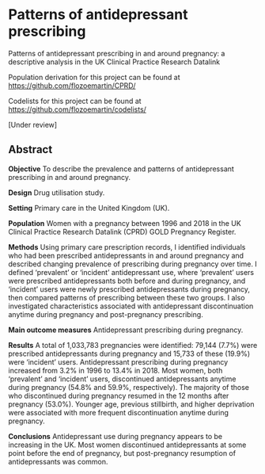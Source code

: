 # Patterns of antidepressant prescribing
Patterns of antidepressant prescribing in and around pregnancy: a descriptive analysis in the UK Clinical Practice Research Datalink

Population derivation for this project can be found at https://github.com/flozoemartin/CPRD/

Codelists for this project can be found at https://github.com/flozoemartin/codelists/

[Under review]

## Abstract

**Objective** 		To describe the prevalence and patterns of antidepressant prescribing in and around pregnancy.

**Design** 		    Drug utilisation study.

**Setting** 		  Primary care in the United Kingdom (UK).

**Population** 	  Women with a pregnancy between 1996 and 2018 in the UK Clinical Practice Research Datalink (CPRD) GOLD Pregnancy Register.

**Methods** 		  Using primary care prescription records, I identified individuals who had been prescribed antidepressants in and around pregnancy and described changing prevalence of prescribing during pregnancy over time. I defined ‘prevalent’ or ‘incident’ antidepressant use, where ‘prevalent’ users were prescribed antidepressants both before and during pregnancy, and ‘incident’ users were newly prescribed antidepressants during pregnancy, then compared patterns of prescribing between these two groups. I also investigated characteristics associated with antidepressant discontinuation anytime during pregnancy and post-pregnancy prescribing.

**Main outcome measures** 	Antidepressant prescribing during pregnancy.

**Results** 		  A total of 1,033,783 pregnancies were identified: 79,144 (7.7%) were prescribed antidepressants during pregnancy and 15,733 of these (19.9%) were ‘incident’ users. Antidepressant prescribing during pregnancy increased from 3.2% in 1996 to 13.4% in 2018. Most women, both ‘prevalent’ and ‘incident’ users, discontinued antidepressants anytime during pregnancy (54.8% and 59.9%, respectively). The majority of those who discontinued during pregnancy resumed in the 12 months after pregnancy (53.0%). Younger age, previous stillbirth, and higher deprivation were associated with more frequent discontinuation anytime during pregnancy.

**Conclusions** 	Antidepressant use during pregnancy appears to be increasing in the UK. Most women discontinued antidepressants at some point before the end of pregnancy, but post-pregnancy resumption of antidepressants was common.

